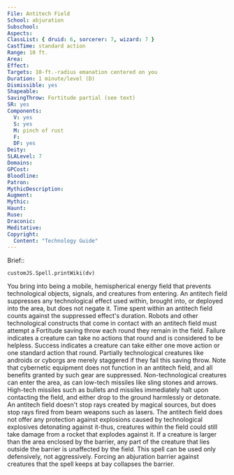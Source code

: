 ```yaml
---
File: Antitech Field
School: abjuration
Subschool: 
Aspects: 
ClassList: { druid: 6, sorcerer: 7, wizard: 7 }
CastTime: standard action
Range: 10 ft.
Area: 
Effect: 
Targets: 10-ft.-radius emanation centered on you
Duration: 1 minute/level (D)
Dismissible: yes
Shapeable: 
SavingThrow: Fortitude partial (see text)
SR: yes
Components:
  V: yes
  S: yes
  M: pinch of rust
  F: 
  DF: yes
Deity: 
SLALevel: 7
Domains: 
GPCost: 
Bloodline: 
Patron: 
MythicDescription: 
Augment: 
Mythic: 
Haunt: 
Ruse: 
Draconic: 
Meditative: 
Copyright:
  Content: "Technology Guide"
---
```

Brief:: 

```dataviewjs
customJS.Spell.printWiki(dv)
```

You bring into being a mobile, hemispherical energy field that prevents technological objects, signals, and creatures from entering. An antitech field suppresses any technological effect used within, brought into, or deployed into the area, but does not negate it. Time spent within an antitech field counts against the suppressed effect's duration. Robots and other technological constructs that come in contact with an antitech field must attempt a Fortitude saving throw each round they remain in the field. Failure indicates a creature can take no actions that round and is considered to be helpless. Success indicates a creature can take either one move action or one standard action that round. Partially technological creatures like androids or cyborgs are merely staggered if they fail this saving throw. Note that cybernetic equipment does not function in an antitech field, and all benefits granted by such gear are suppressed. Non-technological creatures can enter the area, as can low-tech missiles like sling stones and arrows. High-tech missiles such as bullets and missiles immediately halt upon contacting the field, and either drop to the ground harmlessly or detonate. An antitech field doesn't stop rays created by magical sources, but does stop rays fired from beam weapons such as lasers. The antitech field does not offer any protection against explosions caused by technological explosives detonating against it-thus, creatures within the field could still take damage from a rocket that explodes against it. If a creature is larger than the area enclosed by the barrier, any part of the creature that lies outside the barrier is unaffected by the field. This spell can be used only defensively, not aggressively. Forcing an abjuration barrier against creatures that the spell keeps at bay collapses the barrier.
